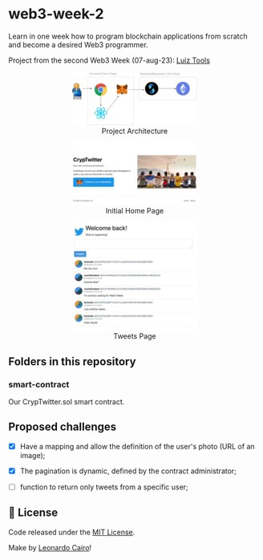 # web3-week-2

Learn in one week how to program blockchain applications from scratch and become a desired Web3 programmer.

Project from the second Web3 Week (07-aug-23): [Luiz Tools](https://www.luiztools.com.br/ "Luiz Tools")

<p align="center">
    <img width="50%" alt="Project Architecture" title="Project Architecture" src="./.gitAssets/projectDiagram.png" />
    <br><span>Project Architecture</span>
</p>

<p align="center">
    <img width="50%" alt="Initial Page" title="Initial Web Page" src="./.gitAssets/initialPage.png" />
    <br><span>Initial Home Page</span>
</p>

<p align="center">
    <img width="50%" alt="Tweets Page" title="Tweets Web Page" src="./.gitAssets/tweetsPage.png" />
    <br><span>Tweets Page</span>
</p>

## Folders in this repository

### smart-contract
Our CrypTwitter.sol smart contract.


## Proposed challenges

- [X] Have a mapping and allow the definition of the user's photo (URL of an image);
- [X] The pagination is dynamic, defined by the contract administrator;
- [ ] function to return only tweets from a specific user;


## 📄 License

Code released under the [MIT License](./LICENSE).

Make by [Leonardo Cairo](https://www.linkedin.com/in/leocairos/)!